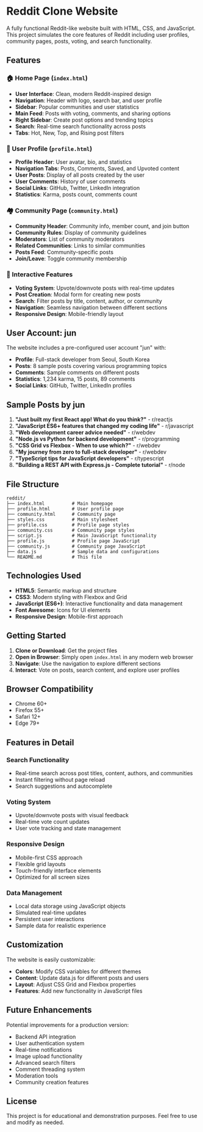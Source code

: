 # Reddit Clone Website

A fully functional Reddit-like website built with HTML, CSS, and JavaScript. This project simulates the core features of Reddit including user profiles, community pages, posts, voting, and search functionality.

## Features

### 🏠 Home Page (`index.html`)
- **User Interface**: Clean, modern Reddit-inspired design
- **Navigation**: Header with logo, search bar, and user profile
- **Sidebar**: Popular communities and user statistics
- **Main Feed**: Posts with voting, comments, and sharing options
- **Right Sidebar**: Create post options and trending topics
- **Search**: Real-time search functionality across posts
- **Tabs**: Hot, New, Top, and Rising post filters

### 👤 User Profile (`profile.html`)
- **Profile Header**: User avatar, bio, and statistics
- **Navigation Tabs**: Posts, Comments, Saved, and Upvoted content
- **User Posts**: Display of all posts created by the user
- **User Comments**: History of user comments
- **Social Links**: GitHub, Twitter, LinkedIn integration
- **Statistics**: Karma, posts count, comments count

### 🏘️ Community Page (`community.html`)
- **Community Header**: Community info, member count, and join button
- **Community Rules**: Display of community guidelines
- **Moderators**: List of community moderators
- **Related Communities**: Links to similar communities
- **Posts Feed**: Community-specific posts
- **Join/Leave**: Toggle community membership

### 📝 Interactive Features
- **Voting System**: Upvote/downvote posts with real-time updates
- **Post Creation**: Modal form for creating new posts
- **Search**: Filter posts by title, content, author, or community
- **Navigation**: Seamless navigation between different sections
- **Responsive Design**: Mobile-friendly layout

## User Account: jun

The website includes a pre-configured user account "jun" with:
- **Profile**: Full-stack developer from Seoul, South Korea
- **Posts**: 8 sample posts covering various programming topics
- **Comments**: Sample comments on different posts
- **Statistics**: 1,234 karma, 15 posts, 89 comments
- **Social Links**: GitHub, Twitter, LinkedIn profiles

## Sample Posts by jun

1. **"Just built my first React app! What do you think?"** - r/reactjs
2. **"JavaScript ES6+ features that changed my coding life"** - r/javascript
3. **"Web development career advice needed"** - r/webdev
4. **"Node.js vs Python for backend development"** - r/programming
5. **"CSS Grid vs Flexbox - When to use which?"** - r/webdev
6. **"My journey from zero to full-stack developer"** - r/webdev
7. **"TypeScript tips for JavaScript developers"** - r/typescript
8. **"Building a REST API with Express.js - Complete tutorial"** - r/node

## File Structure

```
reddit/
├── index.html          # Main homepage
├── profile.html        # User profile page
├── community.html      # Community page
├── styles.css          # Main stylesheet
├── profile.css         # Profile page styles
├── community.css       # Community page styles
├── script.js           # Main JavaScript functionality
├── profile.js          # Profile page JavaScript
├── community.js        # Community page JavaScript
├── data.js             # Sample data and configurations
└── README.md           # This file
```

## Technologies Used

- **HTML5**: Semantic markup and structure
- **CSS3**: Modern styling with Flexbox and Grid
- **JavaScript (ES6+)**: Interactive functionality and data management
- **Font Awesome**: Icons for UI elements
- **Responsive Design**: Mobile-first approach

## Getting Started

1. **Clone or Download**: Get the project files
2. **Open in Browser**: Simply open `index.html` in any modern web browser
3. **Navigate**: Use the navigation to explore different sections
4. **Interact**: Vote on posts, search content, and explore user profiles

## Browser Compatibility

- Chrome 60+
- Firefox 55+
- Safari 12+
- Edge 79+

## Features in Detail

### Search Functionality
- Real-time search across post titles, content, authors, and communities
- Instant filtering without page reload
- Search suggestions and autocomplete

### Voting System
- Upvote/downvote posts with visual feedback
- Real-time vote count updates
- User vote tracking and state management

### Responsive Design
- Mobile-first CSS approach
- Flexible grid layouts
- Touch-friendly interface elements
- Optimized for all screen sizes

### Data Management
- Local data storage using JavaScript objects
- Simulated real-time updates
- Persistent user interactions
- Sample data for realistic experience

## Customization

The website is easily customizable:
- **Colors**: Modify CSS variables for different themes
- **Content**: Update data.js for different posts and users
- **Layout**: Adjust CSS Grid and Flexbox properties
- **Features**: Add new functionality in JavaScript files

## Future Enhancements

Potential improvements for a production version:
- Backend API integration
- User authentication system
- Real-time notifications
- Image upload functionality
- Advanced search filters
- Comment threading system
- Moderation tools
- Community creation features

## License

This project is for educational and demonstration purposes. Feel free to use and modify as needed.

